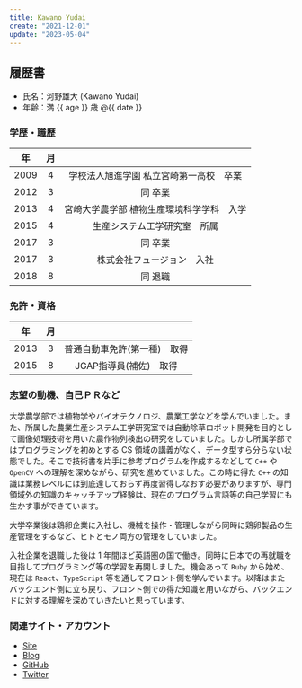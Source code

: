 ```yaml
---
title: Kawano Yudai
create: "2021-12-01"
update: "2023-05-04"
---
```


## 履歴書

- 氏名：河野雄大 (Kawano Yudai)
- 年齢：満 {{ age }} 歳 @{{ date }}

### 学歴・職歴

|年|月||
|:-:|:-:|:-:|
|2009|4|学校法人旭進学園 私立宮崎第一高校　卒業|
|2012|3|同 卒業|
|2013|4|宮崎大学農学部 植物生産環境科学学科　入学|
|2015|4|生産システム工学研究室　所属|
|2017|3|同 卒業|
|2017|3|株式会社フュージョン　入社|
|2018|8|同 退職|

### 免許・資格

|年|月||
|:-:|:-:|:-:|
|2013|3|普通自動車免許(第一種)　取得|
|2015|8|JGAP指導員(補佐)　取得|

### 志望の動機、自己ＰＲなど

大学農学部では植物学やバイオテクノロジ、農業工学などを学んでいました。また、所属した農業生産システム工学研究室では自動除草ロボット開発を目的として画像処理技術を用いた農作物列検出の研究をしていました。しかし所属学部ではプログラミングを初めとする CS 領域の講義がなく、データ型すら分らない状態でした。そこで技術書を片手に参考プログラムを作成するなどして `C++` や`OpenCV` への理解を深めながら、研究を進めていました。この時に得た `C++` の知識は業務レベルには到底達しておらず再度習得しなおす必要がありますが、専門領域外の知識のキャッチアップ経験は、現在のプログラム言語等の自己学習にも生かす事ができています。

大学卒業後は鶏卵企業に入社し、機械を操作・管理しながら同時に鶏卵製品の生産管理をするなど、ヒトとモノ両方の管理をしていました。

入社企業を退職した後は 1 年間ほど英語圏の国で働き。同時に日本での再就職を目指してプログラミング等の学習を再開しました。機会あって `Ruby` から始め、現在は `React`、`TypeScript` 等を通してフロント側を学んでいます。以降はまたバックエンド側に立ち戻り、フロント側での得た知識を用いながら、バックエンドに対する理解を深めていきたいと思っています。

### 関連サイト・アカウント

- [Site](https://oriverk.dev)
- [Blog](https://blog.oriverk.dev)
- [GitHub](https://github.com/oriverk)
- [Twitter](https://twitter.com/not_you_die)
